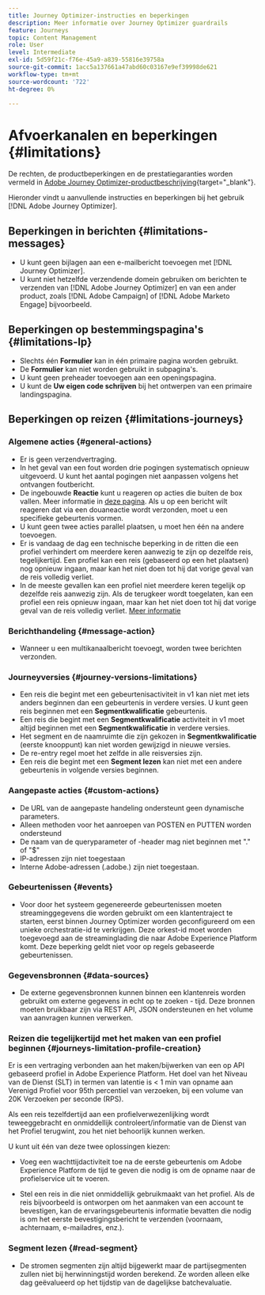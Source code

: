 ```yaml
---
title: Journey Optimizer-instructies en beperkingen
description: Meer informatie over Journey Optimizer guardrails
feature: Journeys
topic: Content Management
role: User
level: Intermediate
exl-id: 5d59f21c-f76e-45a9-a839-55816e39758a
source-git-commit: 1acc5a137661a47abd60c03167e9ef39998de621
workflow-type: tm+mt
source-wordcount: '722'
ht-degree: 0%

---
```


# Afvoerkanalen en beperkingen {#limitations}

De rechten, de productbeperkingen en de prestatiegaranties worden vermeld in [Adobe Journey Optimizer-productbeschrijving](https://helpx.adobe.com/legal/product-descriptions/adobe-journey-optimizer.html){target=&quot;_blank&quot;}.

Hieronder vindt u aanvullende instructies en beperkingen bij het gebruik [!DNL Adobe Journey Optimizer].

## Beperkingen in berichten {#limitations-messages}

* U kunt geen bijlagen aan een e-mailbericht toevoegen met [!DNL Journey Optimizer].
* U kunt niet hetzelfde verzendende domein gebruiken om berichten te verzenden van [!DNL Adobe Journey Optimizer] en van een ander product, zoals [!DNL Adobe Campaign] of [!DNL Adobe Marketo Engage] bijvoorbeeld.

## Beperkingen op bestemmingspagina&#39;s {#limitations-lp}

* Slechts één **Formulier** kan in één primaire pagina worden gebruikt.
* De **Formulier** kan niet worden gebruikt in subpagina&#39;s.
* U kunt geen preheader toevoegen aan een openingspagina.
* U kunt de **Uw eigen code schrijven** bij het ontwerpen van een primaire landingspagina.

## Beperkingen op reizen {#limitations-journeys}

### Algemene acties {#general-actions}

* Er is geen verzendvertraging.
* In het geval van een fout worden drie pogingen systematisch opnieuw uitgevoerd. U kunt het aantal pogingen niet aanpassen volgens het ontvangen foutbericht.
* De ingebouwde **Reactie** kunt u reageren op acties die buiten de box vallen. Meer informatie in [deze pagina](../building-journeys/reaction-events.md). Als u op een bericht wilt reageren dat via een douaneactie wordt verzonden, moet u een specifieke gebeurtenis vormen.
* U kunt geen twee acties parallel plaatsen, u moet hen één na andere toevoegen.
* Er is vandaag de dag een technische beperking in de ritten die een profiel verhindert om meerdere keren aanwezig te zijn op dezelfde reis, tegelijkertijd. Een profiel kan een reis (gebaseerd op een het plaatsen) nog opnieuw ingaan, maar kan het niet doen tot hij dat vorige geval van de reis volledig verliet.
* In de meeste gevallen kan een profiel niet meerdere keren tegelijk op dezelfde reis aanwezig zijn. Als de terugkeer wordt toegelaten, kan een profiel een reis opnieuw ingaan, maar kan het niet doen tot hij dat vorige geval van de reis volledig verliet. [Meer informatie](../building-journeys/journey-end.md)

### Berichthandeling {#message-action}

* Wanneer u een multikanaalbericht toevoegt, worden twee berichten verzonden.

### Journeyversies {#journey-versions-limitations}

* Een reis die begint met een gebeurtenisactiviteit in v1 kan niet met iets anders beginnen dan een gebeurtenis in verdere versies. U kunt geen reis beginnen met een **Segmentkwalificatie** gebeurtenis.
* Een reis die begint met een **Segmentkwalificatie** activiteit in v1 moet altijd beginnen met een **Segmentkwalificatie** in verdere versies.
* Het segment en de naamruimte die zijn gekozen in **Segmentkwalificatie** (eerste knooppunt) kan niet worden gewijzigd in nieuwe versies.
* De re-entry regel moet het zelfde in alle reisversies zijn.
* Een reis die begint met een **Segment lezen** kan niet met een andere gebeurtenis in volgende versies beginnen.

### Aangepaste acties {#custom-actions}

* De URL van de aangepaste handeling ondersteunt geen dynamische parameters.
* Alleen methoden voor het aanroepen van POSTEN en PUTTEN worden ondersteund
* De naam van de queryparameter of -header mag niet beginnen met &quot;.&quot; of &quot;$&quot;
* IP-adressen zijn niet toegestaan
* Interne Adobe-adressen (.adobe.) zijn niet toegestaan.

### Gebeurtenissen {#events}

* Voor door het systeem gegenereerde gebeurtenissen moeten streaminggegevens die worden gebruikt om een klantentraject te starten, eerst binnen Journey Optimizer worden geconfigureerd om een unieke orchestratie-id te verkrijgen. Deze orkest-id moet worden toegevoegd aan de streaminglading die naar Adobe Experience Platform komt. Deze beperking geldt niet voor op regels gebaseerde gebeurtenissen.

### Gegevensbronnen {#data-sources}

* De externe gegevensbronnen kunnen binnen een klantenreis worden gebruikt om externe gegevens in echt op te zoeken - tijd. Deze bronnen moeten bruikbaar zijn via REST API, JSON ondersteunen en het volume van aanvragen kunnen verwerken.

### Reizen die tegelijkertijd met het maken van een profiel beginnen {#journeys-limitation-profile-creation}

Er is een vertraging verbonden aan het maken/bijwerken van een op API gebaseerd profiel in Adobe Experience Platform. Het doel van het Niveau van de Dienst (SLT) in termen van latentie is &lt; 1 min van opname aan Verenigd Profiel voor 95th percentiel van verzoeken, bij een volume van 20K Verzoeken per seconde (RPS).

Als een reis tezelfdertijd aan een profielverwezenlijking wordt teweeggebracht en onmiddellijk controleert/informatie van de Dienst van het Profiel terugwint, zou het niet behoorlijk kunnen werken.

U kunt uit één van deze twee oplossingen kiezen:

* Voeg een wachttijdactiviteit toe na de eerste gebeurtenis om Adobe Experience Platform de tijd te geven die nodig is om de opname naar de profielservice uit te voeren.

* Stel een reis in die niet onmiddellijk gebruikmaakt van het profiel. Als de reis bijvoorbeeld is ontworpen om het aanmaken van een account te bevestigen, kan de ervaringsgebeurtenis informatie bevatten die nodig is om het eerste bevestigingsbericht te verzenden (voornaam, achternaam, e-mailadres, enz.).

### Segment lezen {#read-segment}

* De stromen segmenten zijn altijd bijgewerkt maar de partijsegmenten zullen niet bij herwinningstijd worden berekend. Ze worden alleen elke dag geëvalueerd op het tijdstip van de dagelijkse batchevaluatie.
